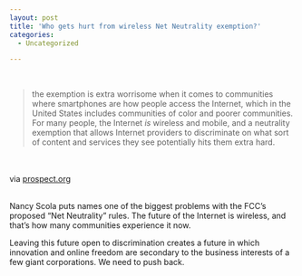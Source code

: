 ```yaml
---
layout: post
title: 'Who gets hurt from wireless Net Neutrality exemption?'
categories:
  - Uncategorized

---
```


<div class="posterous_bookmarklet_entry"><br /><blockquote class="posterous_long_quote">the exemption is extra worrisome when it comes to communities where smartphones are  how people access the Internet, which in the United States includes communities of color and poorer communities. For many people, the Internet<em> is </em>wireless and mobile, and a neutrality exemption that allows Internet providers to discriminate on what sort of content and services they see potentially hits them extra hard.</blockquote><br /><br /><div class="posterous_quote_citation">via <a href="http://prospect.org/csnc/blogs/tapped">prospect.org</a></div><br /><p>Nancy Scola puts names one of the biggest problems with the FCC&#8217;s  proposed &#8220;Net Neutrality&#8221; rules. The future of the Internet is wireless, and that&#8217;s how many communities experience it now. <br /></p><p>Leaving this future open to discrimination creates a future in which innovation and online freedom are secondary to the business interests of a few giant corporations.  We need to push back.</p></div><div class="blogger-post-footer"><img width="1" height="1" src="https://blogger.googleusercontent.com/tracker/8920950033468593796-9096050607120265845?l=openmobile.blogspot.com" alt="" /></div>

